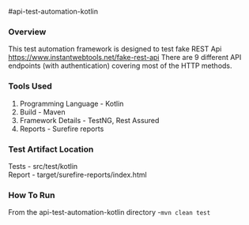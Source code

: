 #api-test-automation-kotlin

### Overview
This test automation framework is designed to test fake REST Api https://www.instantwebtools.net/fake-rest-api
There are 9 different API endpoints (with authentication) covering most of the HTTP methods.

### Tools Used
1. Programming Language - Kotlin
2. Build - Maven
3. Framework Details - TestNG, Rest Assured
4. Reports - Surefire reports

### Test Artifact Location
Tests - src/test/kotlin <br/>
Report - target/surefire-reports/index.html

### How To Run
From the api-test-automation-kotlin directory -`mvn clean test`



